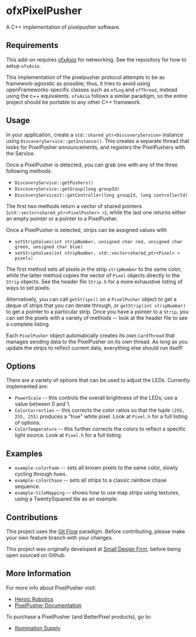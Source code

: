 # ofxPixelPusher

A C++ implementation of pixelpusher software.

## Requirements
This add-on requires [ofxAsio](http://github.com/morphogencc/ofxAsio.git) for networking.  See the repository for how to setup `ofxAsio`.

This implementation of the pixelpusher protocol attempts to be as framework-agnostic as possible; thus, it tries to avoid using openFrameworks-specific classes such as `ofLog` and `ofThread`, instead using the c++ equivalents.  `ofxAsio` follows a similar paradigm, so the entire project should be portable to any other C++ framework.

## Usage
In your application, create a `std::shared_ptr<DiscoveryService>` instance using `DiscoveryService::getInstance()`.  This creates a
separate thread that looks for PixelPusher announcements, and registers the PixelPushers with the Service.

Once a PixelPusher is detected, you can grab one with any of the three following methods:

- `DiscoveryService::getPushers()`
- `DiscoveryService::getGroup(long groupId)`
- `DiscoveryServiceit::getController(long groupId, long controllerId)`

The first two methods return a vector of shared pointers (`std::vector<shared_ptr<PixelPusher> >`), while the last one
returns either an empty pointer or a pointer to a PixelPusher.

Once a PixelPusher is selected, strips can be assigned values with
- `setStripValues(int stripNumber, unsigned char red, unsigned char green, unsigned char blue)`
- `setStripValues(int stripNumber, std::vector<shared_ptr<Pixel> > pixels)`

The first method sets all pixels in the strip `stripNumber` to the same color, while the latter method copies the vector
of `Pixel` objects directly to the `Strip` objects.  See the header file `Strip.h` for a more exhaustive listing of ways to set pixels.

Alternatively, you can call `getStrips()` on a `PixelPusher` object to get a deque of strips that you can iterate
through, or `getStrip(int stripNumber)` to get a pointer to a particular strip.  Once you have a pointer to a `Strip`,
you can set the pixels with a variety of methods -- look at the header file to see a complete listing.

Each `PixelPusher` object automatically creates its own `CardThread` that manages sending data to the PixelPusher on
its own thread.  As long as you update the strips to reflect current data, everything else should run itself!

## Options
There are a variety of options that can be used to adjust the LEDs.  Currently implemented are:

* `PowerScale` -- this controls the overall brightness of the LEDs; use a value between 0 and 1.
* `ColorCorrection` -- this corrects the color ratios so that the tuple `(255, 255, 255)` produces a "true" white pixel. Look at `Pixel.h` for a full listing of options.
* `ColorTemperature` -- this further corrects the colors to reflect a specific light source.  Look at `Pixel.h` for a full listing.

## Examples

* `example-colorFade` -- sets all known pixels to the same color, slowly cycling through hues.
* `example-colorChase` -- sets all strips to a classic rainbow chase sequence.
* `example-tileMapping` -- shows how to use map strips using textures, using a TwentySquared tile as an example.

## Contributions
This project uses the [Git Flow](http://nvie.com/posts/a-successful-git-branching-model/) paradigm.  Before contributing, please make your own feature branch with your changes.

This project was originally developed at [Small Design Firm](http://www.smalldesignfirm.com/), before being open sourced on Github.

## More Information
For more info about PixelPusher visit:
- [Heroic Robotics](http://www.heroicrobotics.com)
- [PixelPusher Documentation](https://sites.google.com/a/heroicrobot.com/pixelpusher/home)

To purchase a PixelPusher (and BetterPixel products), go to:
- [Illumination Supply](http://www.illuminationsupply.com/)
